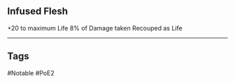 ## Infused Flesh
+20 to maximum Life
8% of Damage taken Recouped as Life

---
## Tags
#Notable
#PoE2
